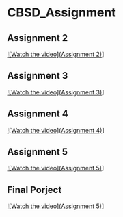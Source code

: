 # CBSD_Assignment

## Assignment 2

[![Watch the video](Assignment 2)](https://youtu.be/9LsmXv_9lHE)]

## Assignment 3

[![Watch the video](Assignment 3)](https://youtu.be/II612P5QtVA)]

## Assignment 4

[![Watch the video](Assignment 4)](https://www.youtube.com/watch?v=a1qJlegYT5M)]

## Assignment 5

[![Watch the video](Assignment 5)](https://www.youtube.com/watch?v=fVZJS9lDnj8&feature=share)]

## Final Porject

[![Watch the video](Assignment 5)](https://www.youtube.com/watch?v=r5vCWRAZjX0&feature=youtu.be)]
